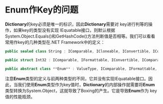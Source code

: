 # Enum作Key的问题

**Dictionary**的key必须是唯一的标识，因此**Dictionary**需要对 key进行判等的操作，如果key的类型没有实现 IEquatable接口，则默认根据System.Object.Equals()和GetHashCode()方法判断值是否相等。我们可以看看常用作key的几种类型在.NET Framework中的定义：
``` csharp
public sealed class String : IComparable, ICloneable, IConvertible, IComparable<string>, IEnumerable<string>, IEnumerable, IEquatable<string> 

public struct Int32 : IComparable, IFormattable, IConvertible, IComparable<int>, IEquatable<int> 

public abstract class **Enum** : ValueType, IComparable, IFormattable, IConvertible
```
注意**Enum**类型的定义与前两种类型的不同，它并没有实现IEquatable接口。因此，当我们使用**Enum**类型作为key值时，**Dictionary**的内部操作就需要将**Enum**类型转换为System.Object，这就导致了Boxing的产生。它是导致**Enum**作为 key值的性能瓶颈。

